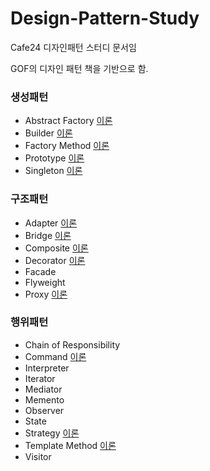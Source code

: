 # Design-Pattern-Study
Cafe24 디자인패턴 스터디 문서임

GOF의 디자인 패턴 책을 기반으로 함.

### 생성패턴
 - Abstract Factory [이론](https://github.com/Soobinnn/Design-Pattern-Study/blob/master/src/abstractFactory/README.md)
 - Builder [이론](http://naver.me/xaFu59WW)
 - Factory Method [이론](https://scorpio-mercury.tistory.com/18)
 - Prototype [이론](https://blog.naver.com/new_jae_guk/221521427632)
 - Singleton [이론](https://develop-im.tistory.com/45) 

### 구조패턴
 - Adapter [이론](https://github.com/Soobinnn/Design-Pattern-Study/blob/master/src/adapter/Adapter.md)
 - Bridge [이론](<https://github.com/Soobinnn/Design-Pattern-Study/blob/master/src/bridge/README.md>)
 - Composite [이론](https://blog.naver.com/new_jae_guk/221525577141)
 - Decorator [이론](https://scorpio-mercury.tistory.com/19)
 - Facade
 - Flyweight
 - Proxy [이론](https://github.com/Soobinnn/Design-Pattern-Study/blob/master/src/proxy/README.md)

### 행위패턴
 - Chain of Responsibility
 - Command [이론](https://github.com/Soobinnn/Design-Pattern-Study/tree/master/src/command/README.md)
 - Interpreter
 - Iterator
 - Mediator
 - Memento
 - Observer
 - State
 - Strategy [이론](https://scorpio-mercury.tistory.com/21)
 - Template Method [이론](https://scorpio-mercury.tistory.com/20)
 - Visitor
